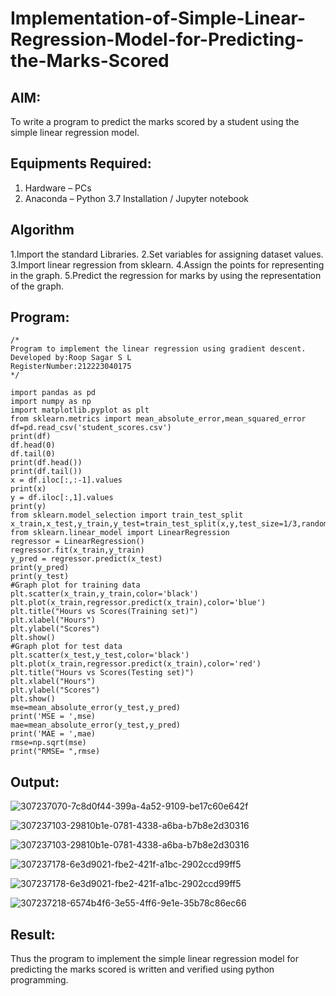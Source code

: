 # Implementation-of-Simple-Linear-Regression-Model-for-Predicting-the-Marks-Scored

## AIM:
To write a program to predict the marks scored by a student using the simple linear regression model.

## Equipments Required:
1. Hardware – PCs
2. Anaconda – Python 3.7 Installation / Jupyter notebook

## Algorithm
1.Import the standard Libraries.
2.Set variables for assigning dataset values.
3.Import linear regression from sklearn.
4.Assign the points for representing in the graph.
5.Predict the regression for marks by using the representation of the graph.

## Program:
```
/*
Program to implement the linear regression using gradient descent.
Developed by:Roop Sagar S L
RegisterNumber:212223040175
*/

import pandas as pd
import numpy as np
import matplotlib.pyplot as plt
from sklearn.metrics import mean_absolute_error,mean_squared_error
df=pd.read_csv('student_scores.csv')
print(df)
df.head(0)
df.tail(0)
print(df.head())
print(df.tail())
x = df.iloc[:,:-1].values
print(x)
y = df.iloc[:,1].values
print(y)
from sklearn.model_selection import train_test_split
x_train,x_test,y_train,y_test=train_test_split(x,y,test_size=1/3,random_state=0)
from sklearn.linear_model import LinearRegression
regressor = LinearRegression()
regressor.fit(x_train,y_train)
y_pred = regressor.predict(x_test)
print(y_pred)
print(y_test)
#Graph plot for training data
plt.scatter(x_train,y_train,color='black')
plt.plot(x_train,regressor.predict(x_train),color='blue')
plt.title("Hours vs Scores(Training set)")
plt.xlabel("Hours")
plt.ylabel("Scores")
plt.show()
#Graph plot for test data
plt.scatter(x_test,y_test,color='black')
plt.plot(x_train,regressor.predict(x_train),color='red')
plt.title("Hours vs Scores(Testing set)")
plt.xlabel("Hours")
plt.ylabel("Scores")
plt.show()
mse=mean_absolute_error(y_test,y_pred)
print('MSE = ',mse)
mae=mean_absolute_error(y_test,y_pred)
print('MAE = ',mae)
rmse=np.sqrt(mse)
print("RMSE= ",rmse)

```


## Output:

![307237070-7c8d0f44-399a-4a52-9109-be17c60e642f](https://github.com/user-attachments/assets/ef06416a-ae17-4ac8-beb6-962e0bbcc33a)

![307237103-29810b1e-0781-4338-a6ba-b7b8e2d30316](https://github.com/user-attachments/assets/d8d28ea2-0a9d-416d-b334-650af01f432e)

![307237103-29810b1e-0781-4338-a6ba-b7b8e2d30316](https://github.com/user-attachments/assets/022f197b-1dd5-4662-805f-15b04b19a86b)

![307237178-6e3d9021-fbe2-421f-a1bc-2902ccd99ff5](https://github.com/user-attachments/assets/92974252-ff5d-467a-b644-47a77e947a69)

![307237178-6e3d9021-fbe2-421f-a1bc-2902ccd99ff5](https://github.com/user-attachments/assets/ee3a9299-90e7-4d0d-aa02-9b0ea3da7b94)

![307237218-6574b4f6-3e55-4ff6-9e1e-35b78c86ec66](https://github.com/user-attachments/assets/7ff408d2-e439-4cd1-9e59-30ae5e212cae)

## Result:
Thus the program to implement the simple linear regression model for predicting the marks scored is written and verified using python programming.
